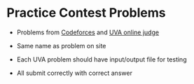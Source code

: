 <h1>Practice Contest Problems</h1>
<ul>
  <li><p>Problems from <a href="codeforces.com">Codeforces</a> and <a href="judge uva.onlinejudge.org">UVA online judge</a></p></li>
  <li><p>Same name as problem on site</p></li>
  <li><p>Each UVA problem should have input/output file for testing</p></li>
  <li><p>All submit correctly with correct answer</p></li>
</ul>
